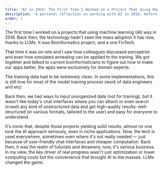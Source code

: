 ```yaml
---
title: "AI in 2016: The First Time I Worked on a Project That Using Machine Learning"
description: "A personal reflection on working with AI in 2016, before the LLM revolution. Exploring how AI has evolved from specialized applications to becoming accessible to everyone through user-friendly interfaces."
order: 2
---
```


The first time I worked on a projects that using machine learning (AI) was in 2016. Back then, the technology hadn't seen the mass adoption it has now, thanks to LLMs. It was Bioinformatics project, and a one FinTech.

That time it was on-site and I saw how colleagues discussed perceptron and even how simulated annealing can be applied to the traning. We got together and talked to current bioinformaticians to figure out how to make our apps better, the apps were exclusively for domain experts.

The training data had to be extremely clean. In some implementations, this is still true for most of the model training process (work of data engineers and etc)

Back then, we had ways to input unorganized data (not for training), but it wasn't like today's chat interfaces where you can attach or even search (crawl) any kind of unstructured data and get high-quality results: well-structured (in various formats, tailored to the user) and easy for everyone to understand.

It's ironic that, despite those projects yielding solid results, almost no one took the AI approach seriously, even in niche applications. Now, the tech is used everywhere, sometimes even where it's not really needed — just because of user-friendly chat interfaces and cheaper computation. Back then, it was the realm of futurists and dreamers; now, it's serious business. In my view, the key driver of real progress wasn't just optimization or lower computing costs but the convenience that brought AI to the masses. LLMs changed the game.
